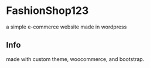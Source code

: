 # FashionShop123
a simple e-commerce website made in wordpress

## Info
made with custom theme, woocommerce, and bootstrap.